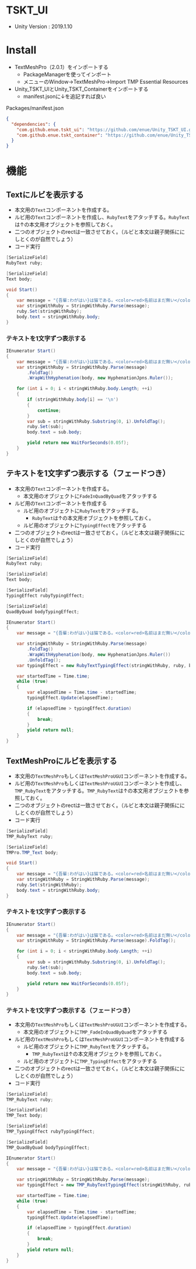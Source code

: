 # TSKT_UI

+ Unity Version : 2019.1.10

# Install

+ TextMeshPro（2.0.1）をインポートする
    + PackageManagerを使ってインポート
    + メニューのWindow->TextMeshPro->Import TMP Essential Resources
+ Unity_TSKT_UIとUnity_TSKT_Containerをインポートする
    + manifest.jsonに↓を追記すれば良い

Packages/manifest.json
```json
{
  "dependencies": {
    "com.github.enue.tskt_ui": "https://github.com/enue/Unity_TSKT_UI.git",
    "com.github.enue.tskt_container": "https://github.com/enue/Unity_TSKT_Container.git",
  }
}
```

# 機能

## Textにルビを表示する

+ 本文用の`Text`コンポーネントを作成する。
+ ルビ用の`Text`コンポーネントを作成し、`RubyText`をアタッチする。`RubyText`は↑の本文用オブジェクトを参照しておく。
+ 二つのオブジェクトのrectは一致させておく。（ルビと本文は親子関係ににしとくのが自然でしょう）
+ コード実行

```cs
[SerializeField]
RubyText ruby;

[SerializeField]
Text body;

void Start()
{
    var message = "{吾輩:わがはい}は猫である。<color=red>名前はまだ無い</color>。\nどこで生れたかとんと{見<color=red>当:けんとう}がつか</color>ぬ。何でも薄暗いじめじめした所で<color=red>ニャーニャー</color>泣いていた事だけは記憶している。";
    var stringWithRuby = StringWithRuby.Parse(message);
    ruby.Set(stringWithRuby);
    body.text = stringWithRuby.body;
}
```

### テキストを1文字ずつ表示する

```cs
IEnumerator Start()
{
    var message = "{吾輩:わがはい}は猫である。<color=red>名前はまだ無い</color>。\nどこで生れたかとんと{見<color=red>当:けんとう}がつか</color>ぬ。何でも薄暗いじめじめした所で<color=red>ニャーニャー</color>泣いていた事だけは記憶している。";
    var stringWithRuby = StringWithRuby.Parse(message)
        .FoldTag()
        .WrapWithHyphenation(body, new HyphenationJpns.Ruler());

    for (int i = 0; i < stringWithRuby.body.Length; ++i)
    {
        if (stringWithRuby.body[i] == '\n')
        {
            continue;
        }
        var sub = stringWithRuby.Substring(0, i).UnfoldTag();
        ruby.Set(sub);
        body.text = sub.body;

        yield return new WaitForSeconds(0.05f);
    }
}
```

## テキストを1文字ずつ表示する（フェードつき）

+ 本文用の`Text`コンポーネントを作成する。
    + 本文用のオブジェクトに`FadeInQuadByQuad`をアタッチする
+ ルビ用の`Text`コンポーネントを作成する
    + ルビ用のオブジェクトに`RubyText`をアタッチする。
        + `RubyText`は↑の本文用オブジェクトを参照しておく。
    + ルビ用のオブジェクトに`TypingEffect`をアタッチする
+ 二つのオブジェクトのrectは一致させておく。（ルビと本文は親子関係ににしとくのが自然でしょう）
+ コード実行

```cs
[SerializeField]
RubyText ruby;

[SerializeField]
Text body;

[SerializeField]
TypingEffect rubyTypingEffect;

[SerializeField]
QuadByQuad bodyTypingEffect;

IEnumerator Start()
{
    var message = "{吾輩:わがはい}は猫である。<color=red>名前はまだ無い</color>。\nどこで生れたかとんと{見<color=red>当:けんとう}がつか</color>ぬ。何でも薄暗いじめじめした所で<color=red>ニャーニャー</color>泣いていた事だけは記憶している。";

    var stringWithRuby = StringWithRuby.Parse(message)
        .FoldTag()
        .WrapWithHyphenation(body, new HyphenationJpns.Ruler())
        .UnfoldTag();
    var typingEffect = new RubyTextTypingEffect(stringWithRuby, ruby, body, rubyTypingEffect, bodyTypingEffect);

    var startedTime = Time.time;
    while (true)
    {
        var elapsedTime = Time.time - startedTime;
        typingEffect.Update(elapsedTime);

        if (elapsedTime > typingEffect.duration)
        {
            break;
        }
        yield return null;
    }
}
```



## TextMeshProにルビを表示する

+ 本文用の`TextMeshPro`もしくは`TextMeshProUGUI`コンポーネントを作成する。
+ ルビ用の`TextMeshPro`もしくは`TextMeshProUGUI`コンポーネントを作成し、`TMP_RubyText`をアタッチする。`TMP_RubyText`は↑の本文用オブジェクトを参照しておく。
+ 二つのオブジェクトのrectは一致させておく。（ルビと本文は親子関係ににしとくのが自然でしょう）
+ コード実行

```cs
[SerializeField]
TMP_RubyText ruby;

[SerializeField]
TMPro.TMP_Text body;

void Start()
{
    var message = "{吾輩:わがはい}は猫である。<color=red>名前はまだ無い</color>。\nどこで生れたかとんと{見<color=red>当:けんとう}がつか</color>ぬ。何でも薄暗いじめじめした所で<color=red>ニャーニャー</color>泣いていた事だけは記憶している。";
    var stringWithRuby = StringWithRuby.Parse(message);
    ruby.Set(stringWithRuby);
    body.text = stringWithRuby.body;
}
```

### テキストを1文字ずつ表示する

```cs
IEnumerator Start()
{
    var message = "{吾輩:わがはい}は猫である。<color=red>名前はまだ無い</color>。\nどこで生れたかとんと{見<color=red>当:けんとう}がつか</color>ぬ。何でも薄暗いじめじめした所で<color=red>ニャーニャー</color>泣いていた事だけは記憶している。";
    var stringWithRuby = StringWithRuby.Parse(message).FoldTag();

    for (int i = 0; i < stringWithRuby.body.Length; ++i)
    {
        var sub = stringWithRuby.Substring(0, i).UnfoldTag();
        ruby.Set(sub);
        body.text = sub.body;

        yield return new WaitForSeconds(0.05f);
    }
}
```

### テキストを1文字ずつ表示する（フェードつき）

+ 本文用の`TextMeshPro`もしくは`TextMeshProUGUI`コンポーネントを作成する。
    + 本文用のオブジェクトに`TMP_FadeInQuadByQuad`をアタッチする
+ ルビ用の`TextMeshPro`もしくは`TextMeshProUGUI`コンポーネントを作成する
    + ルビ用のオブジェクトに`TMP_RubyText`をアタッチする。
        + `TMP_RubyText`は↑の本文用オブジェクトを参照しておく。
    + ルビ用のオブジェクトに`TMP_TypingEffect`をアタッチする
+ 二つのオブジェクトのrectは一致させておく。（ルビと本文は親子関係ににしとくのが自然でしょう）
+ コード実行

```cs
[SerializeField]
TMP_RubyText ruby;

[SerializeField]
TMP_Text body;

[SerializeField]
TMP_TypingEffect rubyTypingEffect;

[SerializeField]
TMP_QuadByQuad bodyTypingEffect;

IEnumerator Start()
{
    var message = "{吾輩:わがはい}は猫である。<color=red>名前はまだ無い</color>。\nどこで生れたかとんと{見<color=red>当:けんとう}がつか</color>ぬ。何でも薄暗いじめじめした所で<color=red>ニャーニャー</color>泣いていた事だけは記憶している。";

    var stringWithRuby = StringWithRuby.Parse(message);
    var typingEffect = new TMP_RubyTextTypingEffect(stringWithRuby, ruby, body, rubyTypingEffect, bodyTypingEffect);

    var startedTime = Time.time;
    while (true)
    {
        var elapsedTime = Time.time - startedTime;
        typingEffect.Update(elapsedTime);

        if (elapsedTime > typingEffect.duration)
        {
            break;
        }
        yield return null;
    }
}

```


